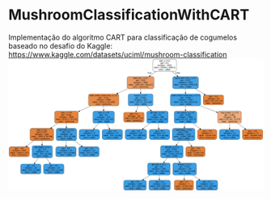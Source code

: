 # MushroomClassificationWithCART
Implementação do algoritmo CART para classificação de cogumelos baseado no desafio do Kaggle: https://www.kaggle.com/datasets/uciml/mushroom-classification
![Resultado Final](https://github.com/brunocaxias/MushroomClassificationWithCART/blob/main/%C3%81rvore%20de%20Decis%C3%A3o/decision_tree_graph.png)
